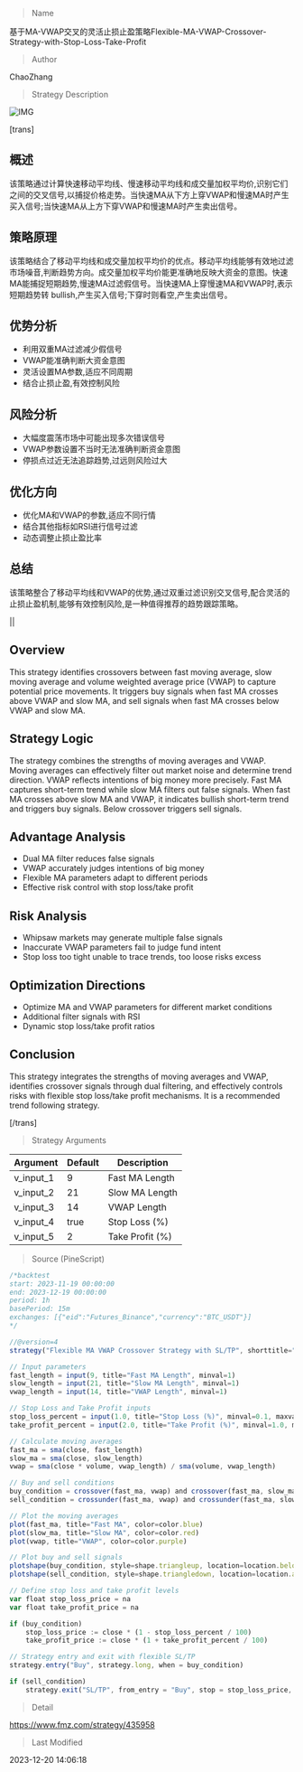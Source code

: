 
> Name

基于MA-VWAP交叉的灵活止损止盈策略Flexible-MA-VWAP-Crossover-Strategy-with-Stop-Loss-Take-Profit

> Author

ChaoZhang

> Strategy Description

![IMG](https://www.fmz.com/upload/asset/b0346e70d6d2afca54.png)

[trans]

## 概述
该策略通过计算快速移动平均线、慢速移动平均线和成交量加权平均价,识别它们之间的交叉信号,以捕捉价格走势。当快速MA从下方上穿VWAP和慢速MA时产生买入信号;当快速MA从上方下穿VWAP和慢速MA时产生卖出信号。

## 策略原理  
该策略结合了移动平均线和成交量加权平均价的优点。移动平均线能够有效地过滤市场噪音,判断趋势方向。成交量加权平均价能更准确地反映大资金的意图。快速MA能捕捉短期趋势,慢速MA过滤假信号。当快速MA上穿慢速MA和VWAP时,表示短期趋势转 bullish,产生买入信号;下穿时则看空,产生卖出信号。

## 优势分析
- 利用双重MA过滤减少假信号
- VWAP能准确判断大资金意图  
- 灵活设置MA参数,适应不同周期
- 结合止损止盈,有效控制风险

## 风险分析
- 大幅度震荡市场中可能出现多次错误信号
- VWAP参数设置不当时无法准确判断资金意图  
- 停损点过近无法追踪趋势,过远则风险过大

## 优化方向 
- 优化MA和VWAP的参数,适应不同行情
- 结合其他指标如RSI进行信号过滤
- 动态调整止损止盈比率

## 总结
该策略整合了移动平均线和VWAP的优势,通过双重过滤识别交叉信号,配合灵活的止损止盈机制,能够有效控制风险,是一种值得推荐的趋势跟踪策略。

||

## Overview
This strategy identifies crossovers between fast moving average, slow moving average and volume weighted average price (VWAP) to capture potential price movements. It triggers buy signals when fast MA crosses above VWAP and slow MA, and sell signals when fast MA crosses below VWAP and slow MA.  

## Strategy Logic
The strategy combines the strengths of moving averages and VWAP. Moving averages can effectively filter out market noise and determine trend direction. VWAP reflects intentions of big money more precisely. Fast MA captures short-term trend while slow MA filters out false signals. When fast MA crosses above slow MA and VWAP, it indicates bullish short-term trend and triggers buy signals. Below crossover triggers sell signals.   

## Advantage Analysis 
- Dual MA filter reduces false signals
- VWAP accurately judges intentions of big money
- Flexible MA parameters adapt to different periods  
- Effective risk control with stop loss/take profit

## Risk Analysis
- Whipsaw markets may generate multiple false signals
- Inaccurate VWAP parameters fail to judge fund intent   
- Stop loss too tight unable to trace trends, too loose risks excess

## Optimization Directions
- Optimize MA and VWAP parameters for different market conditions
- Additional filter signals with RSI  
- Dynamic stop loss/take profit ratios  

## Conclusion
This strategy integrates the strengths of moving averages and VWAP, identifies crossover signals through dual filtering, and effectively controls risks with flexible stop loss/take profit mechanisms. It is a recommended trend following strategy.

[/trans]

> Strategy Arguments



|Argument|Default|Description|
|----|----|----|
|v_input_1|9|Fast MA Length|
|v_input_2|21|Slow MA Length|
|v_input_3|14|VWAP Length|
|v_input_4|true|Stop Loss (%)|
|v_input_5|2|Take Profit (%)|


> Source (PineScript)

``` javascript
/*backtest
start: 2023-11-19 00:00:00
end: 2023-12-19 00:00:00
period: 1h
basePeriod: 15m
exchanges: [{"eid":"Futures_Binance","currency":"BTC_USDT"}]
*/

//@version=4
strategy("Flexible MA VWAP Crossover Strategy with SL/TP", shorttitle="MA VWAP Crossover", overlay=true)

// Input parameters
fast_length = input(9, title="Fast MA Length", minval=1)
slow_length = input(21, title="Slow MA Length", minval=1)
vwap_length = input(14, title="VWAP Length", minval=1)

// Stop Loss and Take Profit inputs
stop_loss_percent = input(1.0, title="Stop Loss (%)", minval=0.1, maxval=5.0, step=0.1)
take_profit_percent = input(2.0, title="Take Profit (%)", minval=1.0, maxval=10.0, step=0.1)

// Calculate moving averages
fast_ma = sma(close, fast_length)
slow_ma = sma(close, slow_length)
vwap = sma(close * volume, vwap_length) / sma(volume, vwap_length)

// Buy and sell conditions
buy_condition = crossover(fast_ma, vwap) and crossover(fast_ma, slow_ma)
sell_condition = crossunder(fast_ma, vwap) and crossunder(fast_ma, slow_ma)

// Plot the moving averages
plot(fast_ma, title="Fast MA", color=color.blue)
plot(slow_ma, title="Slow MA", color=color.red)
plot(vwap, title="VWAP", color=color.purple)

// Plot buy and sell signals
plotshape(buy_condition, style=shape.triangleup, location=location.belowbar, color=color.green, title="Buy Signal")
plotshape(sell_condition, style=shape.triangledown, location=location.abovebar, color=color.red, title="Sell Signal")

// Define stop loss and take profit levels
var float stop_loss_price = na
var float take_profit_price = na

if (buy_condition)
    stop_loss_price := close * (1 - stop_loss_percent / 100)
    take_profit_price := close * (1 + take_profit_percent / 100)

// Strategy entry and exit with flexible SL/TP
strategy.entry("Buy", strategy.long, when = buy_condition)

if (sell_condition)
    strategy.exit("SL/TP", from_entry = "Buy", stop = stop_loss_price, limit = take_profit_price)

```

> Detail

https://www.fmz.com/strategy/435958

> Last Modified

2023-12-20 14:06:18
